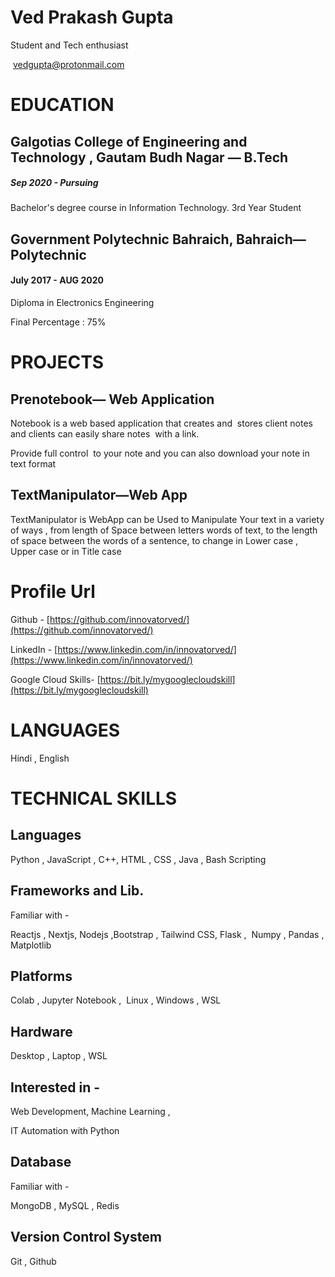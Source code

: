 
Ved Prakash Gupta
=================

Student and Tech enthusiast

 vedgupta@protonmail.com

EDUCATION
============

Galgotias College of Engineering and Technology , Gautam Budh Nagar — B.Tech
----------------------------------------------------------------------------

##### Sep 2020 - Pursuing

Bachelor's degree course in Information Technology. 3rd Year Student

Government Polytechnic Bahraich, Bahraich— Polytechnic
------------------------------------------------------

#### July 2017 - AUG 2020

Diploma in Electronics Engineering

Final Percentage : 75%

PROJECTS
===========

Prenotebook— Web Application
----------------------------

Notebook is a web based application that creates and  stores client notes and clients can easily share notes  with a link.

Provide full control  to your note and you can also download your note in text format


TextManipulator—Web App
-----------------------

TextManipulator is WebApp can be Used to Manipulate Your text in a variety of ways , from length of Space between letters words of text, to the length of space between the words of a sentence, to change in Lower case , Upper case or in Title case


Profile Url
===========

Github - [https://github.com/innovatorved/](https://github.com/innovatorved/)

LinkedIn - [https://www.linkedin.com/in/innovatorved/](https://www.linkedin.com/in/innovatorved/)

Google Cloud Skills\- [https://bit.ly/mygooglecloudskill](https://bit.ly/mygooglecloudskill)

LANGUAGES 
=========
Hindi , English


TECHNICAL SKILLS 
=================

Languages
---------

Python , JavaScript , C++, HTML , CSS , Java , Bash Scripting

Frameworks and Lib.
-------------------

Familiar with -

Reactjs , Nextjs, Nodejs ,Bootstrap , Tailwind CSS, Flask ,  Numpy , Pandas , Matplotlib

Platforms
---------

Colab , Jupyter Notebook ,  Linux , Windows , WSL

Hardware
--------

Desktop , Laptop , WSL

Interested in -
---------------

Web Development, Machine Learning ,

IT Automation with Python

Database
--------

Familiar with - 

MongoDB , MySQL , Redis

Version Control System
----------------------

Git , Github
